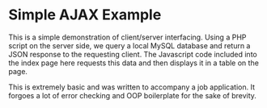 # Simple AJAX Example

This is a simple demonstration of client/server interfacing. Using a PHP script on the server side, we query a local MySQL database and return a JSON response to the requesting client. The Javascript code included into the index page here requests this data and then displays it in a table on the page.

This is extremely basic and was written to accompany a job application. It forgoes a lot of error checking and OOP boilerplate for the sake of brevity.
